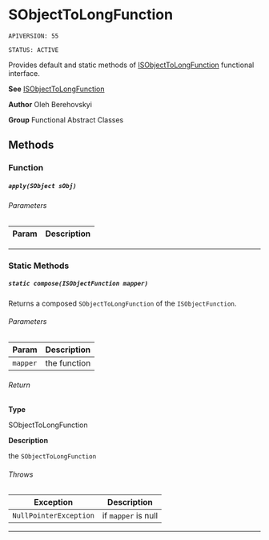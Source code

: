 # SObjectToLongFunction

`APIVERSION: 55`

`STATUS: ACTIVE`

Provides default and static methods of [ISObjectToLongFunction](/docs/Functional-Interfaces/ISObjectToLongFunction.md) functional interface.


**See** [ISObjectToLongFunction](/docs/Functional-Interfaces/ISObjectToLongFunction.md)


**Author** Oleh Berehovskyi


**Group** Functional Abstract Classes

## Methods
### Function
##### `apply(SObject sObj)`
###### Parameters
|Param|Description|
|---|---|

---
### Static Methods
##### `static compose(ISObjectFunction mapper)`

Returns a composed `SObjectToLongFunction` of the `ISObjectFunction`.

###### Parameters
|Param|Description|
|---|---|
|`mapper`|the function|

###### Return

**Type**

SObjectToLongFunction

**Description**

the `SObjectToLongFunction`

###### Throws
|Exception|Description|
|---|---|
|`NullPointerException`|if `mapper` is null|

---
